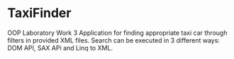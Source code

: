 # TaxiFinder
OOP Laboratory Work 3
Application for finding appropriate taxi car through filters in provided XML files. Search can be executed in 3 different ways: DOM API, SAX APi and Linq to XML.
